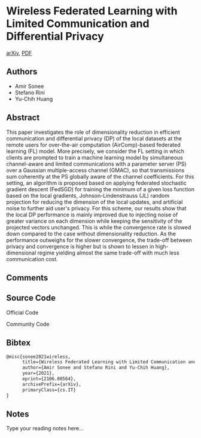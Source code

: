 
# Wireless Federated Learning with Limited Communication and Differential Privacy

[arXiv](https://arxiv.org/abs/2106.0564), [PDF](https://arxiv.org/pdf/2106.0564.pdf)

## Authors

- Amir Sonee
- Stefano Rini
- Yu-Chih Huang

## Abstract

This paper investigates the role of dimensionality reduction in efficient communication and differential privacy (DP) of the local datasets at the remote users for over-the-air computation (AirComp)-based federated learning (FL) model. More precisely, we consider the FL setting in which clients are prompted to train a machine learning model by simultaneous channel-aware and limited communications with a parameter server (PS) over a Gaussian multiple-access channel (GMAC), so that transmissions sum coherently at the PS globally aware of the channel coefficients. For this setting, an algorithm is proposed based on applying federated stochastic gradient descent (FedSGD) for training the minimum of a given loss function based on the local gradients, Johnson-Lindenstrauss (JL) random projection for reducing the dimension of the local updates, and artificial noise to further aid user's privacy. For this scheme, our results show that the local DP performance is mainly improved due to injecting noise of greater variance on each dimension while keeping the sensitivity of the projected vectors unchanged. This is while the convergence rate is slowed down compared to the case without dimensionality reduction. As the performance outweighs for the slower convergence, the trade-off between privacy and convergence is higher but is shown to lessen in high-dimensional regime yielding almost the same trade-off with much less communication cost.

## Comments



## Source Code

Official Code



Community Code



## Bibtex

```tex
@misc{sonee2021wireless,
      title={Wireless Federated Learning with Limited Communication and Differential Privacy}, 
      author={Amir Sonee and Stefano Rini and Yu-Chih Huang},
      year={2021},
      eprint={2106.00564},
      archivePrefix={arXiv},
      primaryClass={cs.IT}
}
```

## Notes

Type your reading notes here...

